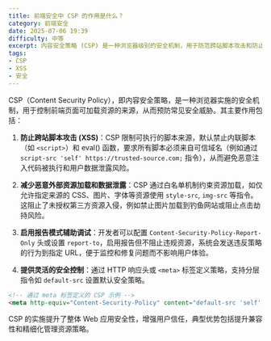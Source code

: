 ```yaml
---
title: 前端安全中 CSP 的作用是什么？
category: 前端安全
date: 2025-07-06 19:39
difficulty: 中等
excerpt: 内容安全策略 (CSP) 是一种浏览器级别的安全机制，用于防范跨站脚本攻击和防止加载不明外部资源。
tags:
- CSP
- XSS
- 安全
---
```

CSP（Content Security Policy），即内容安全策略，是一种浏览器实施的安全机制，用于控制前端页面可加载资源的来源，从而预防常见安全威胁。其主要作用包括：  

1. **防止跨站脚本攻击 (XSS)**：CSP 限制可执行的脚本来源，默认禁止内联脚本（如 `<script>`）和 eval() 函数，要求所有脚本必须来自可信域名（例如通过 `script-src 'self' https://trusted-source.com;` 指令），从而避免恶意注入代码被执行和用户数据泄露风险。  

2. **减少恶意外部资源加载和数据泄露**：CSP 通过白名单机制约束资源加载，如仅允许指定来源的 CSS、图片、字体等资源使用 `style-src`, `img-src` 等指令。这阻止了未授权第三方资源入侵，例如禁止图片加载到钓鱼网站或阻止点击劫持风险。  

3. **启用报告模式辅助调试**：开发者可以配置 `Content-Security-Policy-Report-Only` 头或设置 `report-to`，启用报告但不阻止违规资源，系统会发送违反策略的行为到指定 URL，便于监控和修复问题而不影响用户体验。  

4. **提供灵活的安全控制**：通过 HTTP 响应头或 `<meta>` 标签定义策略，支持分层指令如 `default-src` 设置默认安全策略。  
  
  ```html
  <!-- 通过 meta 标签定义的 CSP 示例 -->
  <meta http-equiv="Content-Security-Policy" content="default-src 'self'; script-src 'self' https://trusted-scripts.com;">
  ```  

CSP 的实施提升了整体 Web 应用安全性，增强用户信任，典型优势包括提升兼容性和精细化管理资源策略。  

